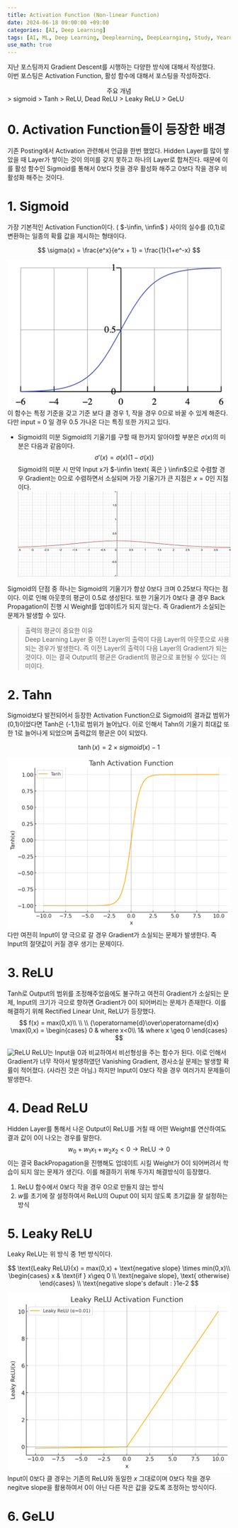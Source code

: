 ```yaml
---
title: Activation Function (Non-linear Function)
date: 2024-06-18 09:00:00 +09:00
categories: [AI, Deep Learning]
tags: [AI, ML, Deep Learning, Deeplearning, DeepLearnging, Study, Yeardream, Activation Function]		# TAG는 반드시 소문자로 이루어져야함!
use_math: true
---
```


지난 포스팅까지 Gradient Descent를 시행하는 다양한 방식에 대해서 작성했다.   
이번 포스팅은 Activation Function, 활성 함수에 대해서 포스팅을 작성하겠다.

<div align=center>
    주요 개념
</div>
> sigmoid   
> Tanh   
> ReLU, Dead ReLU   
> Leaky ReLU   
> GeLU

# 0. Activation Function들이 등장한 배경
기존 Posting에서 Activation 관련해서 언급을 한번 했었다. Hidden Layer를 많이 쌓았을 때 Layer가 쌓이는 것이 의미를 갖지 못하고 하나의 Layer로 합쳐진다. 때문에 이를 활성 함수인 Sigmoid를 통해서 0보다 컷을 경우 활성화 해주고 0보다 작을 경우 비활성화 해주는 것이다. 

# 1. Sigmoid
가장 기본적인 Activation Function이다. ( $-\infin, \infin$ ) 사이의 실수를 (0,1)로 변환하는 일종의 확률 값을 제시하는 형태이다.

$$
\sigma(x) = \frac{e^x}{e^x + 1} = \frac{1}{1+e^-x}
$$

![sigmoid](../assets/img/function/sigmoid.png)   
이 함수는 특정 기준을 갖고 기준 보다 클 경우 1, 작을 경우 0으로 바꿀 수 있게 해준다. 다만 input = 0 일 경우 0.5 가나온 다는 특징 또한 가지고 있다.

- Sigmoid의 미분
Sigmoid의 기울기를 구할 때 한가지 알아야할 부분은 $\sigma(x)$의 미분은 다음과 같음이다.
$$
\sigma \prime(x) = \sigma(x)(1-\sigma(x))
$$
Sigmoid의 미분 시 만약 Input x가 $-\infin \text{ 혹은 } \infin$으로 수렴할 경우 Gradient는 0으로 수렴하면서 소실되며 가장 기울기가 큰 지점은 $x=0$인 지점이다.
![Sigmoid의 미분](../assets/img/function/sigmoid%20prime.png)

Sigmoid의 단점 중 하나는 Sigmoid의 기울기가 항상 0보다 크며 0.25보다 작다는 점이다. 이로 인해 아웃풋의 평균이 0.5로 생성된다. 또한 기울기가 0보다 클 경우 Back Propagation이 진행 시 Weight를 업데이트가 되지 않는다. 즉 Gradient가 소실되는 문제가 발생할 수 있다.

> 출력의 평균이 중요한 이유   
> Deep Learning Layer 중 이전 Layer의 출력이 다음 Layer의 아웃풋으로 사용되는 경우가 발생한다.
> 즉 이전 Layer의 출력이 다음 Layer의 Gradient가 되는 것이다. 이는 결국 Output의 평균은 Gradient의 평균으로 표현될 수 있다는 의미이다.

# 2. Tahn
Sigmoid보다 발전되어서 등장한 Activation Function으로 Sigmoid의 결과값 범위가 (0,1)이었다면 Tanh은 (-1,1)로 범위가 늘어났다. 이로 인해서 Tahn의 기울기 최대값 또한 1로 늘어나게 되었으며 출력값의 평균은 0이 되었다.

$$
\tanh(x) = 2 \times sigmoid(x) -1
$$

![Tanh Graph](../assets/img/function/Tanh)
다만 여전히 Input이 양 극으로 갈 경우 Gradient가 소실되는 문제가 발생한다. 즉 Input의 절댓값이 커질 경우 생기는 문제이다. 

# 3. ReLU
Tanh로 Output의 범위를 조정해주었음에도 불구하고 여전히 Gradient가 소실되는 문제, Input의 크기가 극으로 향하면 Gradient가 0이 되어버리는 문제가 존재한다. 이를 해결하기 위해 Rectified Linear Unit, ReLU가 등장했다.   
$$
f(x) = max(0,x)\\
\\ \\
{\operatorname{d}\over\operatorname{d}x} \max(0,x) = \begin{cases}
    0 & where x<0\\
    1& where x \geq 0
\end{cases}
$$

![ReLU](../assets/img/function/ReLU.png)
ReLU는 Input을 0과 비교하여서 비선형성을 주는 함수가 된다. 이로 인해서 Gradient가 너무 작아서 발생하였던 Vanishing Gradient, 경사소실 문제는 발생할 확률이 적어졌다. (사라진 것은 아님.)
하지만 Input이 0보다 작을 경우 여러가지 문제들이 발생한다. 

# 4. Dead ReLU
Hidden Layer를 통해서 나온 Output이 ReLU를 거칠 때 어떤 Weight를 연산하여도 결과 값이 0이 나오는 경우를 말한다.
$$
w_0 + w_1x_1+ w_2x_2 < 0 \rightarrow \text{ReLU}  \rightarrow 0
$$
이는 결국 BackPropagation을 진행해도 업데이트 시킬 Weight가 0이 되어버려서 학습이 되지 않는 문제가 생긴다.
이를 해결하기 위해 두가지 해결방식이 등장했다.

1. ReLU 함수에서 0보다 작을 경우 0으로 만들지 않는 방식
2. $w$를 초기에 잘 설정하여서 ReLU의 Ouput 0이 되지 않도록 초기값을 잘 설정하는 방식
# 5. Leaky ReLU
Leaky ReLU는 위 방식 중 1번 방식이다.

$$
\text{Leaky ReLU}(x) = max(0,x) + \text{negative slope} \times min(0,x)\\
\begin{cases}
    x & \text{if   }  x\geq 0   \\
    \text{negaive slope}, \text{       otherwise}
\end{cases}
\\
\text{negative slope's default : }1e-2
$$

![Leaky ReLU](../assets/img/function/LeakyReLU.png)
Input이 0보다 클 경우는 기존의 ReLU와 동일한 $x$ 그대로이며 0보다 작을 경우 negitve slope을 활용하여서 0이 아닌 다른 작은 값을 갖도록 조정하는 방식이다.

# 6. GeLU